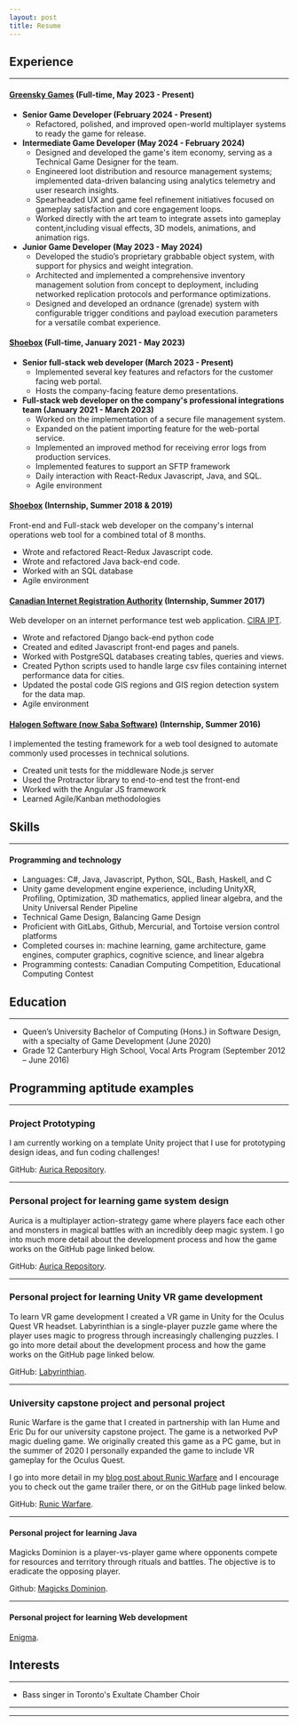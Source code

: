 ```yaml
---
layout: post
title: Resume
---
```


## Experience
----
#### [Greensky Games](https://www.greensky.games/)           (Full-time, May 2023 - Present)
- **Senior Game Developer (February 2024 - Present)**
  - Refactored, polished, and improved open-world multiplayer systems to ready the game for release.
- **Intermediate Game Developer (May 2024 - February 2024)**
  - Designed and developed the game's item economy, serving as a Technical Game Designer for the team.
  - Engineered loot distribution and resource management systems; implemented data-driven balancing using analytics telemetry and user research insights.
  - Spearheaded UX and game feel refinement initiatives focused on gameplay satisfaction and core engagement loops.
  - Worked directly with the art team to integrate assets into gameplay content,including visual effects, 3D models, animations, and animation rigs.
- **Junior Game Developer (May 2023 - May 2024)**
  - Developed the studio’s proprietary grabbable object system, with support for physics and weight integration.
  - Architected and implemented a comprehensive inventory management solution from concept to deployment, including networked replication protocols and performance optimizations.
  - Designed and developed an ordnance (grenade) system with configurable trigger conditions and payload execution parameters for a versatile combat experience.


#### [Shoebox](https://shoebox.md)           (Full-time, January 2021 - May 2023)
- **Senior full-stack web developer (March 2023 - Present)**
  - Implemented several key features and refactors for the customer facing web portal.
  - Hosts the company-facing feature demo presentations.
- **Full-stack web developer on the company's professional integrations team (January 2021 - March 2023)**
  - Worked on the implementation of a secure file management system.
  - Expanded on the patient importing feature for the web-portal service.
  - Implemented an improved method for receiving error logs from production services.
  - Implemented features to support an SFTP framework
  - Daily interaction with React-Redux Javascript, Java, and SQL.
  - Agile environment



#### [Shoebox](https://shoebox.md)           (Internship, Summer 2018 & 2019)
Front-end and Full-stack web developer on the company's internal operations web tool for a combined total of 8 months.
- Wrote and refactored React-Redux Javascript code.
- Wrote and refactored Java back-end code.
- Worked with an SQL database
- Agile environment



#### [Canadian Internet Registration Authority](https://cira.ca/)           (Internship, Summer 2017)
Web developer on an internet performance test web application. [CIRA IPT](https://performance.cira.ca/).
- Wrote and refactored Django back-end python code
- Created and edited Javascript front-end pages and panels.
- Worked with PostgreSQL databases creating tables, queries and views.
- Created Python scripts used to handle large csv files containing internet performance data for cities.
- Updated the postal code GIS regions and GIS region detection system for the data map.
- Agile environment



#### [Halogen Software (now Saba Software)](https://www.saba.com/)           (Internship, Summer 2016)
I implemented the testing framework for a web tool designed to automate commonly used processes in technical solutions.
- Created unit tests for the middleware Node.js server
- Used the Protractor library to end-to-end test the front-end
- Worked with the Angular JS framework
- Learned Agile/Kanban methodologies


## Skills
----

#### Programming and technology

- Languages: C#, Java, Javascript, Python, SQL, Bash, Haskell, and C
- Unity game development engine experience, including UnityXR, Profiling, Optimization, 3D mathematics, applied linear algebra, and the Unity Universal Render Pipeline
- Technical Game Design, Balancing Game Design
- Proficient with GitLabs, Github, Mercurial, and Tortoise version control platforms 
- Completed courses in: machine learning, game architecture, game engines, computer graphics, cognitive science, and linear algebra
- Programming contests: Canadian Computing Competition, Educational Computing Contest


## Education
----
- Queen’s University Bachelor of Computing (Hons.) in Software Design, with a specialty of Game Development (June 2020)
- Grade 12 Canterbury High School, Vocal Arts Program	(September 2012 – June 2016)


## Programming aptitude examples ##

----
### Project Prototyping
I am currently working on a template Unity project that I use for prototyping design ideas, and fun coding challenges!

GitHub: [Aurica Repository](https://github.com/ElliotHume/Aurica).

---

### Personal project for learning game system design
Aurica is a multiplayer action-strategy game where players face each other and monsters in magical battles with an incredibly deep magic system. I go into much more detail about the development process and how the game works on the GitHub page linked below.

GitHub: [Aurica Repository](https://github.com/ElliotHume/Aurica).

---

### Personal project for learning Unity VR game development
To learn VR game development I created a VR game in Unity for the Oculus Quest VR headset. Labyrinthian is a single-player puzzle game where the player uses magic to progress through increasingly challenging puzzles. I go into more detail about the development process and how the game works on the GitHub page linked below.

GitHub: [Labyrinthian](https://github.com/ElliotHume/LabyrinthianVR).

---

### University capstone project and personal project
Runic Warfare is the game that I created in partnership with Ian Hume and Eric Du for our university capstone project. The game is a networked PvP magic dueling game. We originally created this game as a PC game, but in the summer of 2020 I personally expanded the game to include VR gameplay for the Oculus Quest.

I go into more detail in my [blog post about Runic Warfare](https://elliothume.github.io/RunicWarfare/) and I encourage you to check out the game trailer there, or on the GitHub page linked below.

GitHub: [Runic Warfare](https://github.com/Humeian/Runic-Warfare).

---


#### Personal project for learning Java
Magicks Dominion is a player-vs-player game where opponents compete for resources and territory through rituals and battles. The objective is to eradicate the opposing player.

Github: [Magicks Dominion](http://github.com/elliothume/magicks-dominion).

---

#### Personal project for learning Web development
[Enigma](https://elliothume.github.io/Enigma/).







## Interests ##

----

- Bass singer in Toronto's Exultate Chamber Choir


----
****
